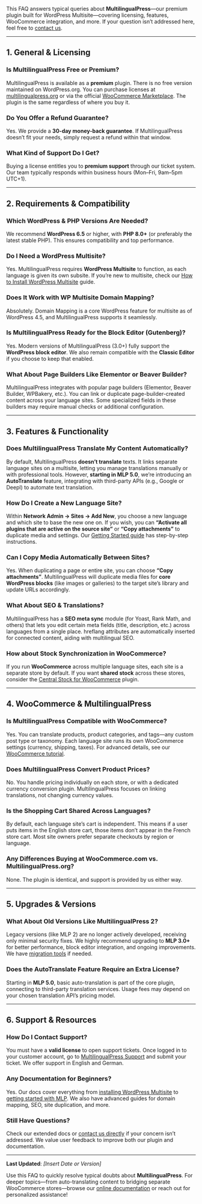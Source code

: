 This FAQ answers typical queries about **MultilingualPress**—our premium plugin built for WordPress Multisite—covering licensing, features, WooCommerce integration, and more. If your question isn’t addressed here, feel free to [contact us](https://multilingualpress.org/contact/).

---

## 1. General & Licensing

### **Is MultilingualPress Free or Premium?**

MultilingualPress is available as a **premium** plugin. There is no free version maintained on WordPress.org. You can purchase licenses at [multilingualpress.org](https://multilingualpress.org/) or via the official [WooCommerce Marketplace](https://woocommerce.com/products/multilingualpress/). The plugin is the same regardless of where you buy it.

### **Do You Offer a Refund Guarantee?**

Yes. We provide a **30-day money-back guarantee**. If MultilingualPress doesn’t fit your needs, simply request a refund within that window.

### **What Kind of Support Do I Get?**

Buying a license entitles you to **premium support** through our ticket system. Our team typically responds within business hours (Mon–Fri, 9am–5pm UTC+1).

---

## 2. Requirements & Compatibility

### **Which WordPress & PHP Versions Are Needed?**

We recommend **WordPress 6.5** or higher, with **PHP 8.0+** (or preferably the latest stable PHP). This ensures compatibility and top performance.

### **Do I Need a WordPress Multisite?**

Yes. MultilingualPress requires **WordPress Multisite** to function, as each language is given its own subsite. If you’re new to multisite, check our [How to Install WordPress Multisite](https://multilingualpress.org/docs/how-to-install-wordpress-multisite/) guide.

### **Does It Work with WP Multisite Domain Mapping?**

Absolutely. Domain Mapping is a core WordPress feature for multisite as of WordPress 4.5, and MultilingualPress supports it seamlessly.

### **Is MultilingualPress Ready for the Block Editor (Gutenberg)?**

Yes. Modern versions of MultilingualPress (3.0+) fully support the **WordPress block editor**. We also remain compatible with the **Classic Editor** if you choose to keep that enabled.

### **What About Page Builders Like Elementor or Beaver Builder?**

MultilingualPress integrates with popular page builders (Elementor, Beaver Builder, WPBakery, etc.). You can link or duplicate page-builder-created content across your language sites. Some specialized fields in these builders may require manual checks or additional configuration.

---

## 3. Features & Functionality

### **Does MultilingualPress Translate My Content Automatically?**

By default, MultilingualPress **doesn’t translate** texts. It links separate language sites on a multisite, letting you manage translations manually or with professional tools. However, **starting in MLP 5.0**, we’re introducing an **AutoTranslate** feature, integrating with third-party APIs (e.g., Google or Deepl) to automate text translation.

### **How Do I Create a New Language Site?**

Within **Network Admin → Sites → Add New**, you choose a new language and which site to base the new one on. If you wish, you can **“Activate all plugins that are active on the source site”** or **“Copy attachments”** to duplicate media and settings. Our [Getting Started guide](https://multilingualpress.org/docs/getting-started-with-multilingualpress-3/) has step-by-step instructions.

### **Can I Copy Media Automatically Between Sites?**

Yes. When duplicating a page or entire site, you can choose **“Copy attachments”**. MultilingualPress will duplicate media files for **core WordPress blocks** (like images or galleries) to the target site’s library and update URLs accordingly.

### **What About SEO & Translations?**

MultilingualPress has a **SEO meta sync** module (for Yoast, Rank Math, and others) that lets you edit certain meta fields (title, description, etc.) across languages from a single place. hreflang attributes are automatically inserted for connected content, aiding with multilingual SEO.

### **How about Stock Synchronization in WooCommerce?**

If you run **WooCommerce** across multiple language sites, each site is a separate store by default. If you want **shared stock** across these stores, consider the [Central Stock for WooCommerce](https://wp-centralstock.com/) plugin.

---

## 4. WooCommerce & MultilingualPress

### **Is MultilingualPress Compatible with WooCommerce?**

Yes. You can translate products, product categories, and tags—any custom post type or taxonomy. Each language site runs its own WooCommerce settings (currency, shipping, taxes). For advanced details, see our [WooCommerce tutorial](https://multilingualpress.org/docs/getting-started-with-multilingualpress-3/?#Translating-WooCommerce-products).

### **Does MultilingualPress Convert Product Prices?**

No. You handle pricing individually on each store, or with a dedicated currency conversion plugin. MultilingualPress focuses on linking translations, not changing currency values.

### **Is the Shopping Cart Shared Across Languages?**

By default, each language site’s cart is independent. This means if a user puts items in the English store cart, those items don’t appear in the French store cart. Most site owners prefer separate checkouts by region or language.

### **Any Differences Buying at WooCommerce.com vs. MultilingualPress.org?**

None. The plugin is identical, and support is provided by us either way.

---

## 5. Upgrades & Versions

### **What About Old Versions Like MultilingualPress 2?**

Legacy versions (like MLP 2) are no longer actively developed, receiving only minimal security fixes. We highly recommend upgrading to **MLP 3.0+** for better performance, block editor integration, and ongoing improvements. We have [migration tools](https://multilingualpress.org/docs/multilingualpress-2-3-migration-tool/) if needed.

### **Does the AutoTranslate Feature Require an Extra License?**

Starting in **MLP 5.0**, basic auto-translation is part of the core plugin, connecting to third-party translation services. Usage fees may depend on your chosen translation API’s pricing model.

---

## 6. Support & Resources

### **How Do I Contact Support?**

You must have a **valid license** to open support tickets. Once logged in to your customer account, go to [MultilingualPress Support](https://multilingualpress.org/support/) and submit your ticket. We offer support in English and German.

### **Any Documentation for Beginners?**

Yes. Our docs cover everything from [installing WordPress Multisite](https://multilingualpress.org/docs/how-to-install-wordpress-multisite/) to [getting started with MLP](https://multilingualpress.org/docs/getting-started-with-multilingualpress-3/). We also have advanced guides for domain mapping, SEO, site duplication, and more.

### **Still Have Questions?**

Check our extended docs or [contact us directly](https://multilingualpress.org/contact/) if your concern isn’t addressed. We value user feedback to improve both our plugin and documentation.

---

**Last Updated**: _[Insert Date or Version]_

Use this FAQ to quickly resolve typical doubts about **MultilingualPress**. For deeper topics—from auto-translating content to bridging separate WooCommerce stores—browse our [online documentation](https://multilingualpress.org/docs/) or reach out for personalized assistance!